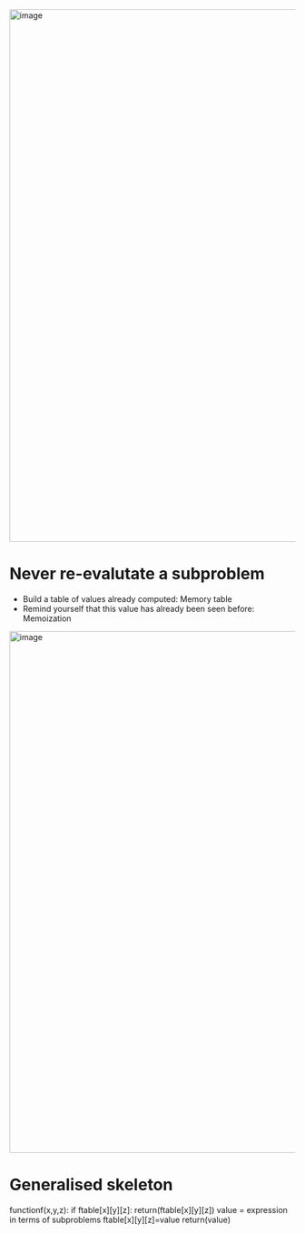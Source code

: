 <img width="1335" height="937" alt="image" src="https://github.com/user-attachments/assets/65cf0f43-3a13-4d3e-9bc6-be1d23a8307e" />

# Never re-evalutate a subproblem
- Build a table of values already computed: Memory table
- Remind yourself that this value has already been seen before: Memoization

<img width="1313" height="918" alt="image" src="https://github.com/user-attachments/assets/fedc05ff-f8c6-4ab5-809c-bf845805edb9" />

# Generalised skeleton
functionf(x,y,z):
 if ftable[x][y][z]:
   return(ftable[x][y][z])
 value = expression in terms of subproblems
 ftable[x][y][z]=value
 return(value)
 
